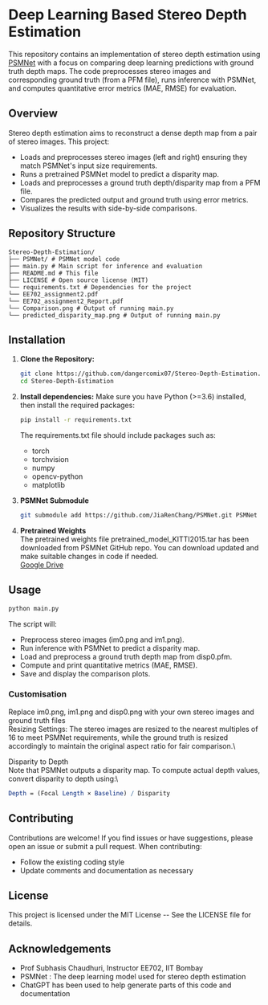 # Deep Learning Based Stereo Depth Estimation

This repository contains an implementation of stereo depth estimation using [PSMNet](https://github.com/JiaRenChang/PSMNet) with a focus on comparing deep learning predictions with ground truth depth maps. The code preprocesses stereo images and corresponding ground truth (from a PFM file), runs inference with PSMNet, and computes quantitative error metrics (MAE, RMSE) for evaluation.

## Overview

Stereo depth estimation aims to reconstruct a dense depth map from a pair of stereo images. This project:
- Loads and preprocesses stereo images (left and right) ensuring they match PSMNet's input size requirements.
- Runs a pretrained PSMNet model to predict a disparity map.
- Loads and preprocesses a ground truth depth/disparity map from a PFM file.
- Compares the predicted output and ground truth using error metrics.
- Visualizes the results with side-by-side comparisons.

## Repository Structure

```.
Stereo-Depth-Estimation/ 
├── PSMNet/ # PSMNet model code
├── main.py # Main script for inference and evaluation 
├── README.md # This file 
├── LICENSE # Open source license (MIT) 
└── requirements.txt # Dependencies for the project
└── EE702_assignment2.pdf
└── EE702_assignment2_Report.pdf
└── Comparison.png # Output of running main.py
└── predicted_disparity_map.png # Output of running main.py
```


## Installation

1. **Clone the Repository:**

   ```bash
   git clone https://github.com/dangercomix07/Stereo-Depth-Estimation.git
   cd Stereo-Depth-Estimation

2. **Install dependencies:**
Make sure you have Python (>=3.6) installed, then install the required packages:
    ```bash
    pip install -r requirements.txt
    ```
    The requirements.txt file should include packages such as:

    - torch
    - torchvision
    - numpy
    - opencv-python
    - matplotlib

3. **PSMNet Submodule**

    ``` bash
    git submodule add https://github.com/JiaRenChang/PSMNet.git PSMNet

4. **Pretrained Weights**\
    The pretrained weights file pretrained_model_KITTI2015.tar has been downloaded from PSMNet GitHub repo. You can download updated and make suitable changes in code if needed.\
    [Google Drive](https://drive.google.com/file/d/1pHWjmhKMG4ffCrpcsp_MTXMJXhgl3kF9/view)

## Usage
```bash
python main.py
```
The script will:

- Preprocess stereo images (im0.png and im1.png).
- Run inference with PSMNet to predict a disparity map.
- Load and preprocess a ground truth depth map from disp0.pfm.
- Compute and print quantitative metrics (MAE, RMSE).
- Save and display the comparison plots.

### Customisation

Replace im0.png, im1.png and disp0.png with your own stereo images and ground truth files\
Resizing Settings:
The stereo images are resized to the nearest multiples of 16 to meet PSMNet requirements, while the ground truth is resized accordingly to maintain the original aspect ratio for fair comparison.\

Disparity to Depth\
Note that PSMNet outputs a disparity map. To compute actual depth values, convert disparity to depth using:\
```mathematica
Depth = (Focal Length × Baseline) / Disparity
```

## Contributing
Contributions are welcome! If you find issues or have suggestions, please open an issue or submit a pull request. When contributing:
- Follow the existing coding style
- Update comments and documentation as necessary

## License
This project is licensed under the MIT License -- See the LICENSE file for details.

## Acknowledgements
- Prof Subhasis Chaudhuri, Instructor EE702, IIT Bombay
- PSMNet : The deep learning model used for stereo depth estimation
- ChatGPT has been used to help generate parts of this code and documentation
